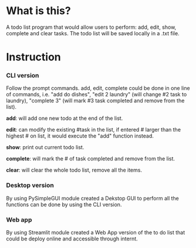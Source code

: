 # What is this?

A todo list program that would allow users to perform: add, edit, show, complete and clear tasks. The todo list will be saved locally in a .txt file.



# Instruction

### CLI version
 Follow the prompt commands. add, edit, complete could be done in one line of commands, i.e. "add do dishes", "edit 2 laundry" (will change #2 task to laundry), "complete 3" (will mark #3 task completed and remove from the list).
 

 **add**: will add one new todo at the end of the list.
 
 **edit**: can modify the existing #task in the list, if entered # larger than the highest # on list, it would execute the "add" function instead.
 
 **show**: print out current todo list.
 
 **complete**: will mark the # of task completed and remove from the list.
 
 **clear**: will clear the whole todo list, remove all the items.


 ### Desktop version
 By using PySimpleGUI module created a Dekstop GUI to perform all the functions can be done by using the CLI version. 


 ### Web app 
 By using Streamlit module created a Web App version of the to do list that could be deploy online and accessible through internt.
